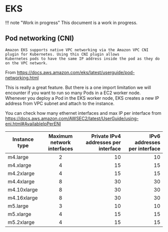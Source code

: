 # EKS

!!! note "Work in progress"
    This document is a work in progress.

## Pod networking (CNI)
```
Amazon EKS supports native VPC networking via the Amazon VPC CNI plugin for Kubernetes. Using this CNI plugin allows
Kubernetes pods to have the same IP address inside the pod as they do on the VPC network.
```
From https://docs.aws.amazon.com/eks/latest/userguide/pod-networking.html

This is really a great feature. But there is a one import limitation we will encounter if you want to run so many Pods in a EC2 worker node.
Whenever you deploy a Pod in the EKS worker node, EKS creates a new IP address from VPC subnet and attach to the instance.

You can check how many ethernet interfaces and max IP per interface from https://docs.aws.amazon.com/AWSEC2/latest/UserGuide/using-eni.html#AvailableIpPerENI


| Instance type   |      Maximum network interfaces      |  Private IPv4 addresses per interface |  IPv6 addresses per interface |
|-----------------|:------------------------------------:|--------------------------------------:|------------------------------:|
| m4.large	      |     2	                             |       10                              |	    10 |
| m4.xlarge	      |     4	|       15	    |       15 |
| m4.2xlarge      |	    4	|       15	    |       15 |
| m4.4xlarge      |  	8	|       30	    |       30 |
| m4.10xlarge     |  	8	|       30	    |       30 |
| m4.16xlarge     |  	8	|       30	    |       30 |
| m5.large        |	    3	|       10	    |       10 |
| m5.xlarge       |	    4	|       15	    |       15 |
| m5.2xlarge      |	    4	|       15	    |       15 |
